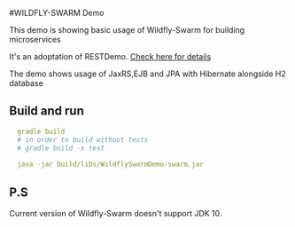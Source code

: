 #WILDFLY-SWARM Demo

This demo is showing basic usage of Wildfly-Swarm for building microservices

It's an adoptation of RESTDemo. [Check here for details](../README.md) 

The demo shows usage of JaxRS,EJB and JPA with Hibernate alongside H2 database

## Build and run

```yaml
  gradle build
  # in order to build without tests 
  # gradle build -x test
  
  java -jar build/libs/WildflySwarmDemo-swarm.jar
```

## P.S

Current version of Wildfly-Swarm doesn't support JDK 10. 



